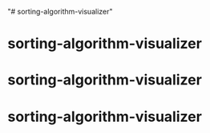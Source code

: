 "# sorting-algorithm-visualizer" 
# sorting-algorithm-visualizer
# sorting-algorithm-visualizer
# sorting-algorithm-visualizer
